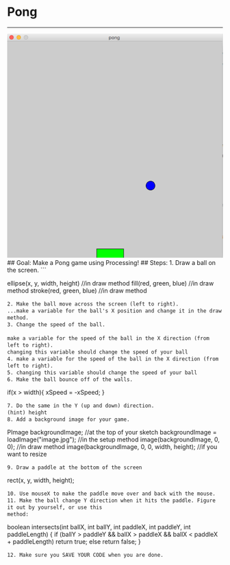 
# Pong
  <hr/>
  <img src="./pong.png"/>
## Goal:
   Make a Pong game using Processing!
## Steps:
1. Draw a ball on the screen.
```

ellipse(x, y, width, height) //in draw method
fill(red, green, blue) //in draw method
stroke(red, green, blue) //in draw method
```
2. Make the ball move across the screen (left to right).
...make a variable for the ball's X position and change it in the draw method.
3. Change the speed of the ball.

make a variable for the speed of the ball in the X direction (from left to right).
changing this variable should change the speed of your ball
4. make a variable for the speed of the ball in the X direction (from left to right).
5. changing this variable should change the speed of your ball
6. Make the ball bounce off of the walls.
```

if(x > width){
    xSpeed = -xSpeed;
}
```
7. Do the same in the Y (up and down) direction.
(hint) height
8. Add a background image for your game.
```

PImage backgroundImage; //at the top of your sketch
backgroundImage = loadImage("image.jpg"); //in the setup method
image(backgroundImage, 0, 0); //in draw method
image(backgroundImage, 0, 0, width, height); //if you want to resize
```
9. Draw a paddle at the bottom of the screen
```

rect(x, y, width, height);
```
10. Use mouseX to make the paddle move over and back with the mouse.
11. Make the ball change Y direction when it hits the paddle. Figure it out by yourself, or use this
method:
```

boolean intersects(int ballX, int ballY, int paddleX, int paddleY,
int paddleLength) {
    if (ballY > paddleY && ballX > paddleX && ballX < paddleX + paddleLength)
        return true;
    else
        return false;
}
```
12. Make sure you SAVE YOUR CODE when you are done.
  
 

